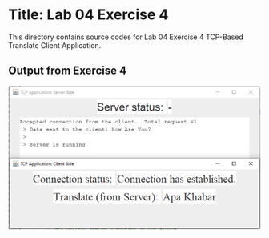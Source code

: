 # Title: Lab 04 Exercise 4

This directory contains source codes for Lab 04 Exercise 4 TCP-Based Translate Client Application.

## Output from Exercise 4

![image](https://github.com/nurul415/dadrepository/blob/main/tcp_application/TCPBasedTranslationClientApp/images/L04E4.PNG)
